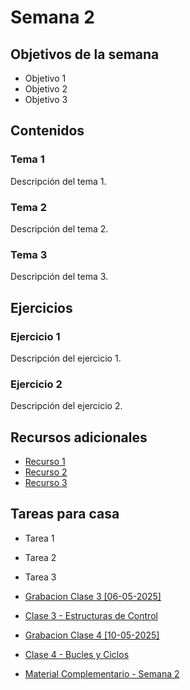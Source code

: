 # Semana 2

## Objetivos de la semana

- Objetivo 1
- Objetivo 2
- Objetivo 3

## Contenidos

### Tema 1

Descripción del tema 1.

### Tema 2

Descripción del tema 2.

### Tema 3

Descripción del tema 3.

## Ejercicios

### Ejercicio 1

Descripción del ejercicio 1.

### Ejercicio 2

Descripción del ejercicio 2.

## Recursos adicionales

- [Recurso 1](#)
- [Recurso 2](#)
- [Recurso 3](#)

## Tareas para casa

- Tarea 1
- Tarea 2
- Tarea 3

- [Grabacion Clase 3 [06-05-2025]](https://campus-informatorio.chaco.gob.ar/mod/bigbluebuttonbn/bbb_view.php?action=play&bn=24&rid=XX&rtype=presentation)
- [Clase 3 - Estructuras de Control](https://campus-informatorio.chaco.gob.ar/mod/resource/view.php?id=XXX)
- [Grabacion Clase 4 [10-05-2025]](https://campus-informatorio.chaco.gob.ar/mod/bigbluebuttonbn/bbb_view.php?action=play&bn=24&rid=XX&rtype=presentation)
- [Clase 4 - Bucles y Ciclos](https://campus-informatorio.chaco.gob.ar/mod/resource/view.php?id=XXX)
- [Material Complementario - Semana 2](https://campus-informatorio.chaco.gob.ar/mod/resource/view.php?id=XXX)
